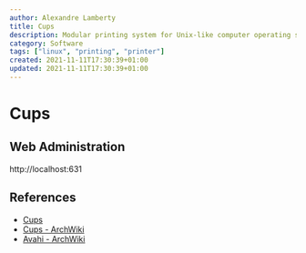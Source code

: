 ```yaml
---
author: Alexandre Lamberty
title: Cups
description: Modular printing system for Unix-like computer operating systems which allows a computer to act as a print server 
category: Software
tags: ["linux", "printing", "printer"]
created: 2021-11-11T17:30:39+01:00
updated: 2021-11-11T17:30:39+01:00
---
```

# Cups

## Web Administration

http://localhost:631

## References

- [Cups](https://wiki.archlinux.org/index.php/Avahi#Hostname_resolution)
- [Cups - ArchWiki](https://wiki.archlinux.org/index.php/CUPS)
- [Avahi - ArchWiki](https://wiki.archlinux.org/index.php/Avahi#Hostname_resolution)

